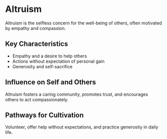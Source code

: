 # Altruism

Altruism is the selfless concern for the well-being of others, often motivated by empathy and compassion.

## Key Characteristics

- Empathy and a desire to help others
- Actions without expectation of personal gain
- Generosity and self-sacrifice

## Influence on Self and Others

Altruism fosters a caring community, promotes trust, and encourages others to act compassionately.

## Pathways for Cultivation

Volunteer, offer help without expectations, and practice generosity in daily life.
